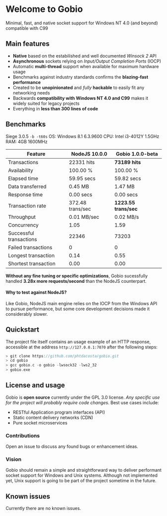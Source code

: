 # Welcome to Gobio
Minimal, fast, and native socket support for Windows NT 4.0 (and beyond) compatible with C99

## Main features
* **Native** based on the estabilished and well documented *Winsock 2* API
* **Asynchronous** sockets relying on *Input/Output Completion Ports* (IOCP)
* Automatic **multi-thread** support when available for maximum hardware usage
* Benchmarks against industry standards confirms the **blazing-fast performance**
* Created to be **unopinionated** and *fully* **hackable** to easily fit any networking needs
* Backwards **compatibility with Windows NT 4.0 and C99** makes it widely suited for legacy projects
* Everything in **less than 300 lines of code**

## Benchmarks
Siege 3.0.5 ```-b -t60s```
OS: Windows 8.1 6.3.9600 
CPU: Intel i3-4012Y 1.5GHz
RAM: 4GB 1600MHz

 Feature | NodeJS 10.0.0 | Gobio 1.0.0-beta
--------|--------|--------
Transactions      |          22331 hits  | **73189 hits**
Availability      |          100.00 % | 100.00 %
Elapsed time      |          59.95 secs | 59.82 secs
Data transferred  |          0.45 MB | 1.47 MB
Response time     |          0.00 secs | 0.00 secs
Transaction rate  |          372.48 trans/sec | **1223.55 trans/sec**
Throughput        |          0.01 MB/sec | 0.02 MB/s
Concurrency       |          1.05 | 1.59
Successful transactions    | 22346 | 73203
Failed transactions        | 0 | 0
Longest transaction        | 0.14 | 0.55
Shortest transaction       | 0.00 | 0.00

**Without any fine tuning or specific optimizations**, Gobio sucessfully handled **3.28x more requests/second** than the NodeJS counterpart.
#### Why to test against NodeJS?
Like Gobio, NodeJS main engine relies on the IOCP from the Windows API to pursue performance, but some core development decisions made it considerably slower.

## Quickstart
The project file itself contains an usage example of an HTTP response, accessible at the address ```http://127.0.0.1:7070``` after the following steps:
```c
> git clone https://github.com/phtdacosta/gobio.git
> cd gobio
> gcc gobio.c -o gobio -lwsock32 -lws2_32
> gobio.exe 
```

## License and usage
Gobio is **open source** currently under the GPL 3.0 license.
*Any specific use for the project will probably require code changes.*
Best use cases include:
* RESTful Application program interfaces (API)
* Static content delivery networks (CDN)
* Pure socket microservices

### Contributions
Open an issue to discuss any found bugs or enhancement ideas.
### Vision
Gobio should remain a simple and straightforward way to deliver performant socket support for Windows and Unix systems.
Although not implemented yet, Unix support is going to be part of the project sometime in the future.

## Known issues
Currently there are no known issues.